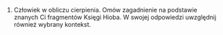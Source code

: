 1. Człowiek w obliczu cierpienia. Omów zagadnienie na podstawie znanych Ci fragmentów Księgi Hioba. W swojej odpowiedzi uwzględnij również wybrany kontekst.